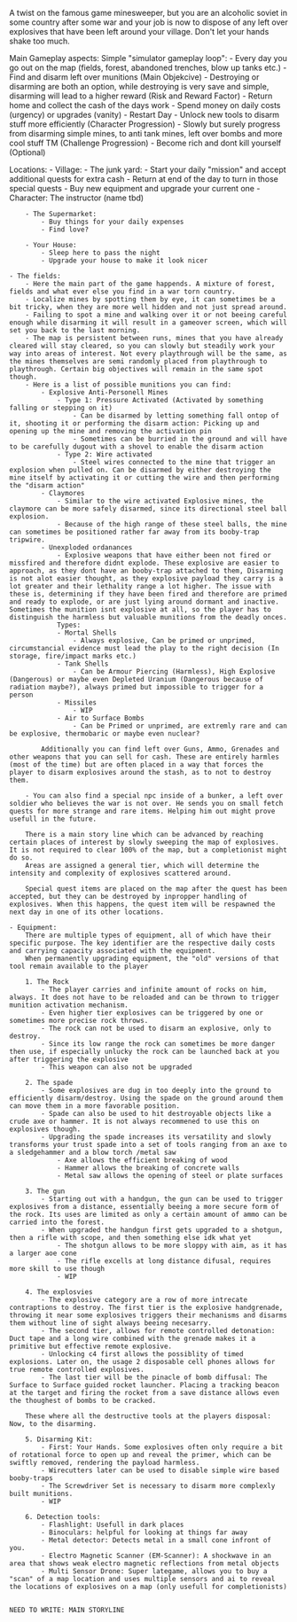 A twist on the famous game minesweeper, but you are an alcoholic soviet in some country after some war and your job is now to dispose of any left over explosives that have been left around your village. Don't let your hands shake too much.

Main Gameplay aspects:
Simple "simulator gameplay loop":
    - Every day you go out on the map (fields, forest, abandoned trenches, blow up tanks etc.)
    - Find and disarm left over munitions (Main Objekcive)
    - Destroying or disarming are both an option, while destroying is very save and simple, disarming will lead to a higher reward (Risk and Reward Factor)
    - Return home and collect the cash of the days work
    - Spend money on daily costs (urgency) or upgrades (vanity)
    - Restart Day
    - Unlock new tools to disarm stuff more efficiently (Character Progression)
    - Slowly but surely progress from disarming simple mines, to anti tank mines, left over bombs and more cool stuff TM (Challenge Progression)
    - Become rich and dont kill yourself (Optional)

Locations:
    - Village:
        - The junk yard:
            - Start your daily "mission" and accept additional quests for extra cash
            - Return at end of the day to turn in those special quests
            - Buy new equipment and upgrade your current one
            - Character: The instructor (name tbd)
        
        - The Supermarket:
            - Buy things for your daily expenses
            - Find love?
        
        - Your House:
            - Sleep here to pass the night
            - Upgrade your house to make it look nicer

    - The fields:
        - Here the main part of the game happends. A mixture of forest, fields and what ever else you find in a war torn country.
        - Localize mines by spotting them by eye, it can sometimes be a bit tricky, when they are more well hidden and not just spread around.
        - Failing to spot a mine and walking over it or not beeing careful enough while disarming it will result in a gameover screen, which will set you back to the last morning.
        - The map is persistent between runs, mines that you have already cleared will stay cleared, so you can slowly but steadily work your way into areas of interest. Not every playthrough will be the same, as the mines themselves are semi randomly placed from playthrough to playthrough. Certain big objectives will remain in the same spot though.
        - Here is a list of possible munitions you can find:
            - Explosive Anti-Personell Mines
                - Type 1: Pressure Activated (Activated by something falling or stepping on it)
                    - Can be disarmed by letting something fall ontop of it, shooting it or performing the disarm action: Picking up and opening up the mine and removing the activation pin
                    - Sometimes can be burried in the ground and will have to be carefully dugout with a shovel to enable the disarm action
                - Type 2: Wire activated
                    - Steel wires connected to the mine that trigger an explosion when pulled on. Can be disarmed by either destroying the mine itself by activating it or cutting the wire and then performing the "disarm action"
            - Claymores
                - Similar to the wire activated Explosive mines, the claymore can be more safely disarmed, since its directional steel ball explosion.
                - Because of the high range of these steel balls, the mine can sometimes be positioned rather far away from its booby-trap tripwire.
            - Unexploded ordanances
                - Explosive weapons that have either been not fired or missfired and therefore didnt explode. These explosive are easier to approach, as they dont have an booby-trap attached to them, Disarming is not alot easier thought, as they explosive payload they carry is a lot greater and their lethality range a lot higher. The issue with these is, determining if they have been fired and therefore are primed and ready to explode, or are just lying around dormant and inactive. Sometimes the munition isnt explosive at all, so the player has to distinguish the harmless but valuable munitions from the deadly onces.
                Types:
                - Mortal Shells
                    - Always explosive, Can be primed or unprimed, circumstancial evidence must lead the play to the right decision (In storage, fire/impact marks etc.)
                - Tank Shells
                    - Can be Armour Piercing (Harmless), High Explosive (Dangerous) or maybe even Depleted Uranium (Dangerous because of radiation maybe?), always primed but impossible to trigger for a person
                - Missiles
                    - WIP
                - Air to Surface Bombs
                    - Can be Primed or unprimed, are extremly rare and can be explosive, thermobaric or maybe even nuclear?

            Additionally you can find left over Guns, Ammo, Grenades and other weapons that you can sell for cash. These are entirely harmles (most of the time) but are often placed in a way that forces the player to disarm explosives around the stash, as to not to destroy them.

        - You can also find a special npc inside of a bunker, a left over soldier who believes the war is not over. He sends you on small fetch quests for more strange and rare items. Helping him out might prove usefull in the future.

        There is a main story line which can be advanced by reaching certain places of interest by slowly sweeping the map of explosives. It is not required to clear 100% of the map, but a completionist might do so.
        Areas are assigned a general tier, which will determine the intensity and complexity of explosives scattered around.

        Special quest items are placed on the map after the quest has been accepted, but they can be destroyed by inpropper handling of explosives. When this happens, the quest item will be respawned the next day in one of its other locations.

    - Equipment:
        There are multiple types of equipment, all of which have their specific purpose. The key identifier are the respective daily costs and carrying capacity associated with the equipment.
        When permanently upgrading equipment, the "old" versions of that tool remain available to the player

        1. The Rock
            - The player carries and infinite amount of rocks on him, always. It does not have to be reloaded and can be thrown to trigger munition activation mechanism.
            - Even higher tier explosives can be triggered by one or sometimes more precise rock throws.
            - The rock can not be used to disarm an explosive, only to destroy.
            - Since its low range the rock can sometimes be more danger then use, if especially unlucky the rock can be launched back at you after triggering the explosive
            - This weapon can also not be upgraded
        
        2. The spade
            - Some explosives are dug in too deeply into the ground to efficiently disarm/destroy. Using the spade on the ground around them can move them in a more favorable position.
            - Spade can also be used to hit destroyable objects like a crude axe or hammer. It is not always recommened to use this on explosives though.
            - Upgrading the spade increases its versatility and slowly transforms your trust spade into a set of tools ranging from an axe to a sledgehammer and a blow torch /metal saw
                - Axe allows the efficient breaking of wood
                - Hammer allows the breaking of concrete walls
                - Metal saw allows the opening of steel or plate surfaces
        
        3. The gun
            - Starting out with a handgun, the gun can be used to trigger explosives from a distance, essentially beeing a more secure form of the rock. Its uses are limited as only a certain amount of ammo can be carried into the forest.
            - When upgraded the handgun first gets upgraded to a shotgun, then a rifle with scope, and then something else idk what yet
                - The shotgun allows to be more sloppy with aim, as it has a larger aoe cone
                - The rifle excells at long distance difusal, requires more skill to use though
                - WIP
        
        4. The explosvies
            - The explosive category are a row of more intrecate contraptions to destroy. The first tier is the explosive handgrenade, throwing it near some explosives triggers their mechanisms and disarms them without line of sight always beeing necesarry.
            - The second tier, allows for remote controlled detonation: Duct tape and a long wire combined with the grenade makes it a primitive but effective remote explosive.
            - Unlocking c4 first allows the possiblity of timed explosions. Later on, the usage 2 disposable cell phones allows for true remote controlled explosives.
            - The last tier will be the pinacle of bomb diffusal: The Surface to Surface guided rocket launcher. Placing a tracking beacon at the target and firing the rocket from a save distance allows even the thoughest of bombs to be cracked.

        These where all the destructive tools at the players disposal: Now, to the disarming.

        5. Disarming Kit:
            - First: Your Hands. Some explosives often only require a bit of rotational force to open up and reveal the primer, which can be swiftly removed, rendering the payload harmless.
            - Wirecutters later can be used to disable simple wire based booby-traps
            - The Screwdriver Set is necessary to disarm more complexly built munitions.
            - WIP

        6. Detection tools:
            - Flashlight: Usefull in dark places
            - Binoculars: helpful for looking at things far away
            - Metal detector: Detects metal in a small cone infront of you.
            - Electro Magnetic Scanner (EM-Scanner): A shockwave in an area that shows weak electro magnetic reflections from metal objects
            - Multi Sensor Drone: Super lategame, allows you to buy a "scan" of a map location and uses multiple sensors and ai to reveal the locations of explosives on a map (only usefull for completionists)

    
    NEED TO WRITE: MAIN STORYLINE